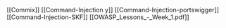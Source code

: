 [[Commix]]
[[Command-Injection y]]
[[Command-Injection-portswigger]]
[[Command-Injection-SKF]]
[[OWASP_Lessons_-_Week_1.pdf]]
